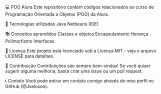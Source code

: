 💻 POO Alura
Este repositório contém códigos relacionados ao curso de Programação Orientada a Objetos (POO) da Alura.

🚀 Tecnologias utilizadas
Java
Netbeans (IDE)

📚 Conceitos aprendidos
Classes e objetos
Encapsulamento
Herança
Polimorfismo
Interfaces

📝 Licença
Este projeto está licenciado sob a Licença MIT - veja o arquivo LICENSE para detalhes.

🤝 Contribuição
Contribuições são sempre bem-vindas! Se você quiser sugerir alguma melhoria, basta criar uma issue ou um pull request.

📞 Contato
Você pode entrar em contato comigo através do meu perfil no GitHub (@Jvelosoo).
